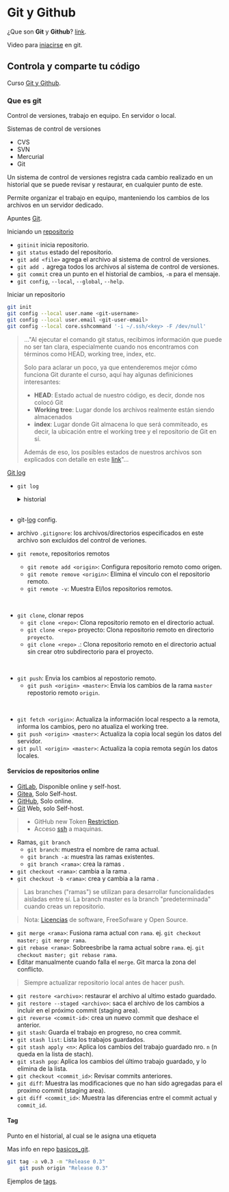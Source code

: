 # Git y Github

¿Que son **Git** y **Github**?
[link](https://www.aluracursos.com/blog/git-y-github-que-son-y-primeros-pasos).

Video para [iniacirse](https://www.youtube.com/watch?v=-LmFK6skG7s) en git.

## Controla y comparte tu código

Curso [Git y Github](https://app.aluracursos.com/course/git-github-control-version).

### Que es git

Control de versiones, trabajo en equipo. En servidor o local.

Sistemas de control de versiones

- CVS
- SVN
- Mercurial
- Git

Un sistema de control de versiones registra cada cambio realizado en un historial
que se puede revisar y restaurar, en cualquier punto de este.

Permite organizar el trabajo en equipo,
manteniendo los cambios de los archivos en un servidor dedicado.

Apuntes [Git](https://gitea.kickto.net/devfzn/basicos_git/wiki/).

Iniciando un
[repositorio](https://www.aluracursos.com/blog/iniciando-repositorio-con-git)

- `gitinit` inicia repositorio.
- `git status` estado del repositorio.
- `git add <file>` agrega el archivo al sistema de control de versiones.
- `git add .` agrega todos los archivos al sistema de control de versiones.
- `git commit` crea un punto en el historial de cambios, `-m` para el mensaje.
- `git config`, `--local`, `--global`, `--help`.

Iniciar un repositorio

```sh
git init
git config --local user.name <git-username>
git config --local user.email <git-user-email>
git config --local core.sshcommand '-i ~/.ssh/<key> -F /dev/null'
```

> ..."Al ejecutar el comando git status, recibimos información que puede no ser
tan clara, especialmente cuando nos encontramos con términos como HEAD, working
tree, index, etc.
>  
>Solo para aclarar un poco, ya que entenderemos mejor cómo funciona Git durante
el curso, aquí hay algunas definiciones interesantes:
>
> - **HEAD**: Estado actual de nuestro código, es decir, donde nos colocó Git
> - **Working tree**: Lugar donde los archivos realmente están siendo almacenados
> - **index**: Lugar donde Git almacena lo que será commiteado, es decir,
la ubicación entre el working tree y el repositorio de Git en sí.
>
> Además de eso, los posibles estados de nuestros archivos son explicados con
detalle en este
[link](https://git-scm.com/book/es/v2/Fundamentos-de-Git-Guardando-cambios-en-el-Repositorio)"...

[Git log](https://gitea.kickto.net/devfzn/basicos_git/wiki/Comandos-Basicos-Git#user-content-log)

- `git log`

    <details><summary markdown="span">historial</summary>

    ```sh
    commit 7eb3ca2b356ab72fcb6d3cdd378f6e4ea86f7fcc (HEAD -> master, origin/master)
    Author: devfzn <dev_fzn@proton.me>
    Date:   Thu Apr 13 21:31:07 2023 -0400

        HTML5 y CSS3 pt. 4: Avanzando en CSS 06
        
        Diseño responsivo - fin del curso.

    commit bb393c6e7349af7da65806aa1743545734228227
    Author: devfzn <dev_fzn@proton.me>
    Date:   Thu Apr 13 18:59:51 2023 -0400

        HTML5 y CSS3 pt. 4: Avanzando en CSS 05
        
        Uso de: opacity, box-shadow, text-shadow.
        Selección de colores RGB y RGBA.

    commit 17d1a78e5f9f8012826b0bc68785c410018601c4
    Author: devfzn <dev_fzn@proton.me>
    Date:   Thu Apr 13 15:52:25 2023 -0400

        HTML5 y CSS3 pt. 4: Avanzando en CSS 04
        
        Selectores avanzados css.
        Cálculos con css y medidas proporcionales.

    commit e28f9798705280a2a2e37a9f5556edd1815b31d5
    Author: devfzn <dev_fzn@proton.me>
    Date:   Thu Apr 13 14:22:10 2023 -0400

        HTML5 y CSS3 pt. 4: Avanzando en CSS 03
        
        Mejora de semantica con nuevos divisores 'div', uso de mas pseudo-clases css,
        background degaradado, uso de mas pseudo-elementos.

    commit edfb89ab04aa43227cafb07f796eeb6cec53c53c
    Author: devfzn <dev_fzn@proton.me>
    Date:   Thu Apr 13 13:05:29 2023 -0400

        HTML5 y CSS3 pt. 4: Avanzando en CSS 02
        
        Uso de fuente externa google font; map & video embedded.

    commit ee5b469838f175e2f16e100a381861b800bad4c3
    Author: devfzn <dev_fzn@proton.me>
    Date:   Wed Apr 12 22:33:32 2023 -0400

        HTML5 y CSS3 pt. 4: Avanzando en CSS 01
        
        Ajustes de página para usar estilo 'style.css'.
        Medidas proporcionales CSS con 'em'.
        propiedad 'float' y 'clear'.
    ```

    </details><br/>

- git-[log](https://devhints.io/git-log) config.
- archivo `.gitignore`: los archivos/directorios especificados en este archivo
son excluidos del control de veriones.
- `git remote`, repositorios remotos
    - `git remote add <origin>`: Configura repositorio remoto como origen.
    - `git remote remove <origin>`: Elimina el vinculo con el repositorio remoto.
    - `git remote -v`: Muestra El/los repositorios remotos.

<br/>

- `git clone`, clonar repos
    - `git clone <repo>`: Clona repositorio remoto en el directorio actual.
    - `git clone <repo>` proyecto: Clona repositorio remoto en directorio `proyecto`.
    - `git clone <repo>` .: Clona repositorio remoto en el directorio actual sin
    crear otro subdirectorio para el proyecto.

<br/>

- `git push`: Envia los cambios al repostorio remoto.
    - `git push <origin> <master>`: Envia los cambios de la rama `master`
    repostorio remoto `origin`.

<br/>

- `git fetch <origin>`: Actualiza la información local respecto a la remota,
informa los cambios, pero no atualiza el working tree.
- `git push <origin> <master>`: Actualiza la copia local según los datos del servidor.
- `git pull <origin> <master>`: Actualiza la copia remota según los datos locales.

#### Servicios de repositorios online

- [GitLab](https://gitlab.com), Disponible online y self-host.
- [Gitea](https://gitea.io), Solo Self-host.
- [GitHub](https://github.com), Solo online.
- [Git](https://git-scm.com/docs/gitweb) Web, solo Self-host.

> - GitHub new Token [Restriction](https://www.aluracursos.com/blog/exigendia-autenticacion-por-token).
> - Acceso [ssh](https://www.aluracursos.com/blog/ssh-acceso-remoto-a-servidores) a maquinas.

- Ramas, `git branch`
    - `git branch`: muestra el nombre de rama actual.
    - `git branch -a`: muestra las ramas existentes.
    - `git branch <rama>`: crea la ramas <rama>.
- `git checkout <rama>`: cambia a la rama <rama>.
- `git checkout -b <rama>`: crea y cambia a la rama <rama>.

> Las branches ("ramas") se utilizan para desarrollar funcionalidades aisladas
entre sí. La branch master es la branch "predeterminada" cuando creas un
repositorio.

> Nota: [Licencias](https://www.aluracursos.com/blog/open-source-una-breve-introduccion)
de software, FreeSofware y Open Source.

- `git merge <rama>`: Fusiona rama actual con `rama`. ej.
`git checkout master; git merge rama`.
- `git rebase <rama>`: Sobreesbribe la rama actual sobre `rama`. ej.
`git checkout master; git rebase rama`.
- Editar manualmente cuando falla el `merge`. Git marca la zona del conflicto.

> Siempre actualizar repositorio local antes de hacer push.

- `git restore <archivo>`: restaurar el archivo al ultimo estado guardado.
- `git restore --staged <archivo>`: saca el archivo de los cambios a incluir en
el próximo commit (staging area).
- `git reverse <commit-id>`: crea un nuevo commit que deshace el anterior.
- `git stash`: Guarda el trabajo en progreso, no crea commit.
- `git stash list`: Lista los trabajos guardados.
- `git stash apply <n>`: Aplica los cambios del trabajo guardado nro. `n`
(n queda en la lista de stach).
- `git stash pop`: Aplica los cambios del último trabajo guardado, y lo elimina
de la lista.
- `git checkout <commit_id>`: Revisar commits anteriores.
- `git diff`: Muestra las modificaciones que no han sido agregadas para el
proximo commit (staging area).
- `git diff <commit_id>`: Muestra las diferencias entre el commit actual y `commit_id`.

#### Tag

Punto en el historial, al cual se le asigna una etiqueta

Mas info en repo
[basicos_git](https://gitea.kickto.net/devfzn/basicos_git/wiki/Administracion-de-Proyecto#tags).

```sh
git tag -a v0.3 -m "Release 0.3"
    git push origin "Release 0.3"
```

Ejemplos de [tags](https://gitea.kickto.net/SyDeVoS/Caldera-ino/tags).
